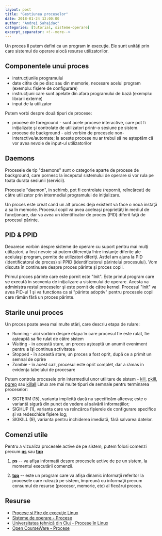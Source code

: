 ```yaml
---
layout: post
title: "Gestiunea proceselor"
date: 2018-01-24 12:00:00
author: "Andrei Sahaidac"
categories: [tutorial, sisteme-operare]
excerpt_separator: <!--more-->
---
```


Un proces îl putem defini ca un program in execuţie. Ele sunt unităţi prin care sistemul de operare alocă resurse utilizatorilor.
<!--more-->

## Componentele unui proces

- instrucţiunile programului
- date citite de pe disc sau din memorie, necesare acelui program (exemplu: fişiere de configurare)
- instrucţiuni care sunt apelate din afara programului de bază (exemplu: librarii externe)
- input de la utilizator

Putem vorbi despre două tipuri de procese:
- procese de foreground - sunt acele procese interactive, care pot fi iniţializate şi controlate de utilizatori printr-o sesiune pe sistem.
- procese de background - aici vorbim de procesele non-interactive/automate; la aceste procese nu ar trebui să ne aşteptăm că vor avea nevoie de input-ul utilizatorilor

## Daemons
Procesele de tip "daemons" sunt o categorie aparte de procese de background, care pornesc la începutul sistemului de operare si vor rula pe toata durata sesiunii (servicii). 

Procesele "daemon", in schimb, pot fi controlate (repornit, reîncărcat) de către utilizator prin intermediul programului de iniţializare.

Un proces este creat cand un alt proces deja existent va face o nouă instaţă a sa în memorie. Procesul copil va avea aceleaşi proprietăţi în mediul de funcţionare, dar va avea un identificator
 de proces (PID) diferit faţă de procesul părinte.

## PID & PPID
Deoarece vorbim despre sisteme de operare cu suport pentru mai mulţi utilizatori, a fost nevoie să putem diferenţia între instanţe diferite ale aceluiaşi program, pornite de utilizatori diferiţi. 
Astfel am ajuns la PID (identificatorul de proces) si PPID (identificatorul părintelui procesului).
Vom discuta în continuare despre proces părinte şi proces copil.

Primul proces părinte care este pornit este "Init". Este primul program care se execută în secventa de iniţializare a sistemului de operare. Acesta va administra restul proceselor şi este pornit de către kernel. 
Procesul "Init" va avea PID-ul 1 şi va functiona ca si "părinte adoptiv" pentru procesele copil care rămân fără un proces părinte.

## Starile unui proces

Un proces poate avea mai multe stări, care descriu etapa de rulare:
- Running - aici vorbim despre etapa în care procesul fie este rulat, fie aşteaptă sa fie rulat de către sistem
- Waiting - in această stare, un proces aşteaptă un anumit eveniment pentru a îşi continua activitatea
- Stopped - în această stare, un proces a fost oprit, după ce a primit un semnal de oprire
- Zombie - în acest caz, procesul este oprit complet, dar a rămas în evidenţa tabelului de procesare

Putem controla procesele prin intermediul unor utilitare de sistem - [kill], [pkill], [pgrep] sau [killall]
Linux are mai multe tipuri de semnale pentru terminarea proceselor:
- SIGTERM (15), varianta implicită dacă nu specificăm altceva; este o variantă sigură din punct de vedere al salvării informațiilor;
- SIGHUP (1), varianta care va reîncărca fișierele de configurare specifice și va redeschide fișiere log;
- SIGKILL (9), varianta pentru închiderea imediată, fără salvarea datelor.

## Comenzi utile
Pentru a vizualiza procesele active de pe sistem, putem folosi comenzi precum **[ps]** sau **[top]**

1. **[ps]** -- va afişa informatii despre procesele active de pe un sistem, la momentul executării comenzii.

2. **[top]** -- este un program care va afişa dinamic informaţii referitor la procesele care rulează pe sistem, împreună cu informaţii precum consumul de resurse (procesor, memorie, etc) al fiecărui proces.

## Resurse

* [Procese si Fire de execuţie Linux](http://control.aut.utcluj.ro/iatr/lab1/procese.htm)
* [Sisteme de operare - Procese](http://www.islavici.ro/cursuriold/Sisteme%20de%20operare%20-%20laborator/Cap6-Procese.pdf)
* [Universitatea tehnică din Cluj - Procese în Linux](http://www.ubm.ro/~adip/Sisteme%20de%20operare/Laborator%203%20Procese.pdf)
* [Open CourseWare - Procese](https://ocw.cs.pub.ro/courses/so/laboratoare/laborator-03)

[kill]: https://linux.die.net/man/1/kill
[killall]: https://linux.die.net/man/1/killall
[pgrep]: https://linux.die.net/man/1/pgrep
[pkill]: https://linux.die.net/man/1/pkill
[pg]: https://linux.die.net/man/1/ps
[ps]: https://linux.die.net/man/1/ps
[top]: https://linux.die.net/man/1/top
